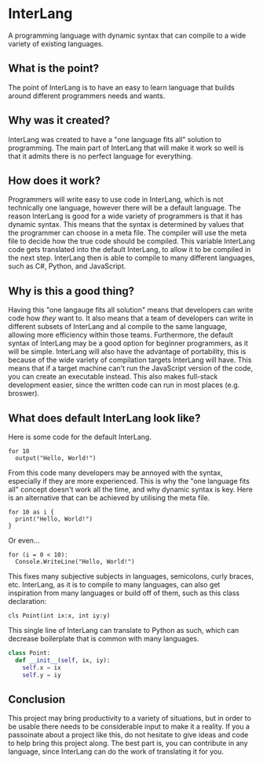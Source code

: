 # InterLang
A programming language with dynamic syntax that can compile to a wide variety of existing languages.

## What is the point?
The point of InterLang is to have an easy to learn language that builds around different programmers needs and wants.

## Why was it created?
InterLang was created to have a "one language fits all" solution to programming. The main part of InterLang that will make it work so well is that it admits there is no perfect language for everything.

## How does it work?
Programmers will write easy to use code in InterLang, which is not technically one language, however there will be a default language. The reason InterLang is good for a wide variety of programmers is that it has dynamic syntax. This means that the syntax is determined by values that the programmer can choose in a meta file. The compiler will use the meta file to decide how the true code should be compiled. This variable InterLang code gets translated into the default InterLang, to allow it to be compiled in the next step. InterLang then is able to compile to many different languages, such as C#, Python, and JavaScript.

## Why is this a good thing?
Having this "one langauge fits all solution" means that developers can write code how *they* want to. It also means that a team of developers can write in different subsets of InterLang and al compile to the same language, allowing more efficiency within those teams. Furthermore, the default syntax of InterLang may be a good option for beginner programmers, as it will be simple. InterLang will also have the advantage of portability, this is because of the wide variety of compilation targets InterLang will have. This means that if a target machine can't run the JavaScript version of the code, you can create an executable instead. This also makes full-stack development easier, since the written code can run in most places (e.g. broswer).

## What does default InterLang look like?
Here is some code for the default InterLang.

```
for 10
  output("Hello, World!")
```

From this code many developers may be annoyed with the syntax, especially if they are more experienced. This is why the "one language fits all" concept doesn't work all the time, and why dynamic syntax is key. Here is an alternative that can be achieved by utilising the meta file.

```
for 10 as i {
  print("Hello, World!")
}
```

Or even...

```
for (i = 0 < 10):
  Console.WriteLine("Hello, World!")
```

This fixes many subjective subjects in languages, semicolons, curly braces, etc.
InterLang, as it is to compile to many languages, can also get inspiration from many languages or build off of them, such as this class declaration:

```
cls Point(int ix:x, int iy:y)
```

This single line of InterLang can translate to Python as such, which can decrease boilerplate that is common with many languages.

```python
class Point:
  def __init__(self, ix, iy):
    self.x = ix
    self.y = iy
```

## Conclusion
This project may bring productivity to a variety of situations, but in order to be usable there needs to be considerable input to make it a reality. If you a passoinate about a project like this, do not hesitate to give ideas and code to help bring this project along. The best part is, you can contribute in any language, since InterLang can do the work of translating it for you.
